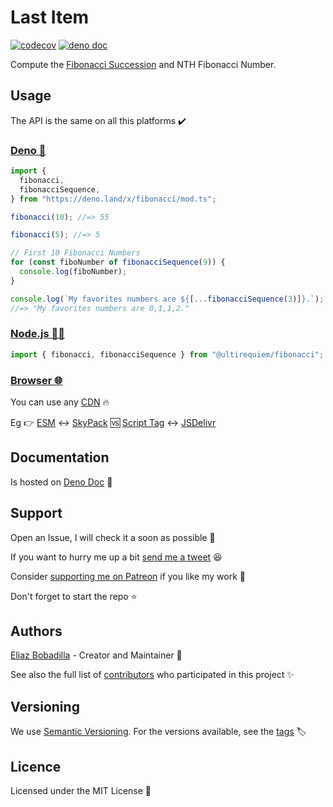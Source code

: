 # Last Item

[![codecov](https://codecov.io/gh/ultirequiem/fibonacci.js/branch/main/graph/badge.svg)](https://codecov.io/gh/ultirequiem/fibonacci.js)
[![deno doc](https://doc.deno.land/badge.svg)](https://doc.deno.land/https/deno.land/x/fibonacci/mod.ts)

Compute the
[Fibonacci Succession](https://en.wikipedia.org/wiki/Fibonacci_number) and NTH
Fibonacci Number.

## Usage

The API is the same on all this platforms ✔️

### [Deno 🦕](https://deno.land/x/fibonacci)

```javascript
import {
  fibonacci,
  fibonacciSequence,
} from "https://deno.land/x/fibonacci/mod.ts";

fibonacci(10); //=> 55

fibonacci(5); //=> 5

// First 10 Fibonacci Numbers
for (const fiboNumber of fibonacciSequence(9)) {
  console.log(fiboNumber);
}

console.log(`My favorites numbers are ${[...fibonacciSequence(3)]}.`);
//=> "My favorites numbers are 0,1,1,2."
```

### [Node.js 🐢🚀](https://npmjs.com/package/@ultirequiem/fibonacci)

```javascript
import { fibonacci, fibonacciSequence } from "@ultirequiem/fibonacci";
```

### [Browser 🌐](https://developer.mozilla.org/en-US/docs/Glossary/Browser)

You can use any [CDN](https://en.wikipedia.org/wiki/Content_delivery_network) 🔥

Eg 👉
[ESM](https://developer.mozilla.org/en-US/docs/Web/JavaScript/Guide/Modules) ↔️
[SkyPack](https://cdn.skypack.dev/@ultirequiem/random-item) 🆚
[Script Tag](https://developer.mozilla.org/en-US/docs/Web/HTML/Element/script)
↔️ [JSDelivr](https://cdn.jsdelivr.net/npm/@ultirequiem/random-item)

## Documentation

Is hosted on
[Deno Doc](https://doc.deno.land/https://deno.land/x/fibonacci/mod.ts) 📄

## Support

Open an Issue, I will check it a soon as possible 👀

If you want to hurry me up a bit
[send me a tweet](https://twitter.com/UltiRequiem) 😆

Consider [supporting me on Patreon](https://patreon.com/UltiRequiem) if you like
my work 🙏

Don't forget to start the repo ⭐

## Authors

[Eliaz Bobadilla](https://ultirequiem.com) - Creator and Maintainer 💪

See also the full list of
[contributors](https://github.com/UltiRequiem/fibonacci.js/contributors) who
participated in this project ✨

## Versioning

We use [Semantic Versioning](http://semver.org). For the versions available, see
the [tags](https://github.com/UltiRequiem/fibonacci.js/tags) 🏷️

## Licence

Licensed under the MIT License 📄
